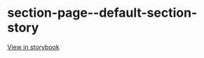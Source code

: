 # section-page--default-section-story

[View in storybook](https://raw.githack.com/Independent-Digital-News-and-Media-Ltd/indy100-pwamp-sb/PR-195-sb/index.html?path=/story/section-page--default-section-story)